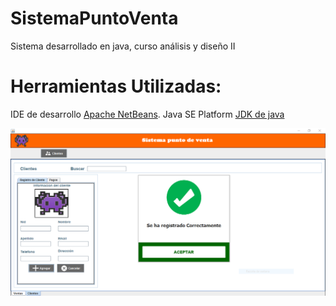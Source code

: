 # SistemaPuntoVenta
Sistema desarrollado en java, curso análisis y diseño II

# Herramientas Utilizadas:

IDE de desarrollo [Apache NetBeans](https://netbeans.apache.org/download/index.html).
Java SE Platform [JDK de java](https://www.oracle.com/java/technologies/javase-downloads.html)

![](https://github.com/elmergustavo/SistemaPuntoVenta/blob/master/Capturas/1.PNG)

